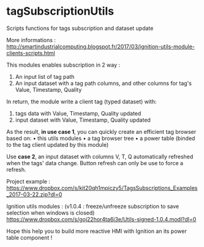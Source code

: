 # tagSubscriptionUtils
Scripts functions for tags subscription and dataset update

More informations :
http://smartindustrialcomputing.blogspot.fr/2017/03/ignition-utils-module-clients-scripts.html

This modules enables subscription in 2 way :
1.	An input list of tag path
2.	An input dataset with a tag path columns, and other columns for tag's Value, Timestamp, Quality

In return, the module write a client tag (typed dataset) with:
1.	tags data with Value, Timestamp, Quality updated
2.	input dataset with Value, Timestamp, Quality updated

As the result, <b>in use case 1</b>, you can quickly create an efficient tag browser based on:
•	this utils modules
•	a tag browser tree
•	a power table (binded to the tag client updated by this module)

Use <b>case 2</b>, an input dataset with columns V, T, Q automatically refreshed when the tags' data change.
Button refresh can only be use to force a refresh.

Project example :
https://www.dropbox.com/s/kit20qh1mpiczy5/TagsSubscriptions_Examples_2017-03-22.zip?dl=0

Ignition utils modules : (v1.0.4 : freeze/unfreeze subscription to save selection when windows is closed)
https://www.dropbox.com/s/goj22hor4ta6i3e/Utils-signed-1.0.4.modl?dl=0

Hope this help you to build more reactive HMI with Ignition an its power table component !

